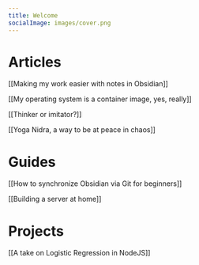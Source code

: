 ```yaml
---
title: Welcome
socialImage: images/cover.png
---
```

# Articles
[[Making my work easier with notes in Obsidian]]

[[My operating system is a container image, yes, really]]

[[Thinker or imitator?]]

[[Yoga Nidra, a way to be at peace in chaos]]

# Guides
[[How to synchronize Obsidian via Git for beginners]]

[[Building a server at home]]

# Projects
[[A take on Logistic Regression in NodeJS]]
